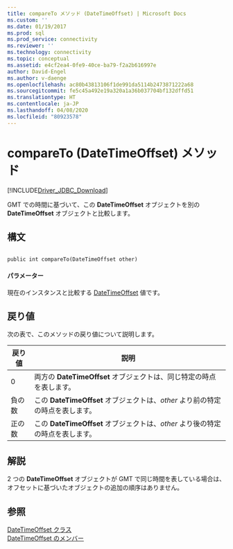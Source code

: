 ```yaml
---
title: compareTo メソッド (DateTimeOffset) | Microsoft Docs
ms.custom: ''
ms.date: 01/19/2017
ms.prod: sql
ms.prod_service: connectivity
ms.reviewer: ''
ms.technology: connectivity
ms.topic: conceptual
ms.assetid: e4cf2ea4-0fe9-40ce-ba79-f2a2b616997e
author: David-Engel
ms.author: v-daenge
ms.openlocfilehash: ac80b43813106f1de991da5114b2473871222a68
ms.sourcegitcommit: fe5c45a492e19a320a1a36b037704bf132dffd51
ms.translationtype: HT
ms.contentlocale: ja-JP
ms.lasthandoff: 04/08/2020
ms.locfileid: "80923578"
---
```

# <a name="compareto-method-datetimeoffset"></a>compareTo (DateTimeOffset) メソッド
[!INCLUDE[Driver_JDBC_Download](../../../includes/driver_jdbc_download.md)]

  GMT での時間に基づいて、この **DateTimeOffset** オブジェクトを別の **DateTimeOffset** オブジェクトと比較します。  
  
## <a name="syntax"></a>構文  
  
```  
  
public int compareTo(DateTimeOffset other)  
```  
  
#### <a name="parameters"></a>パラメーター  
 現在のインスタンスと比較する [DateTimeOffset](../../../connect/jdbc/reference/datetimeoffset-class.md) 値です。  
  
## <a name="return-value"></a>戻り値  
 次の表で、このメソッドの戻り値について説明します。  
  
|戻り値|説明|  
|------------------|-----------------|  
|0|両方の **DateTimeOffset** オブジェクトは、同じ特定の時点を表します。|  
|負の数|この **DateTimeOffset** オブジェクトは、*other* より前の特定の時点を表します。|  
|正の数|この **DateTimeOffset** オブジェクトは、*other* より後の特定の時点を表します。|  
  
## <a name="remarks"></a>解説  
 2 つの **DateTimeOffset** オブジェクトが GMT で同じ時間を表している場合は、オフセットに基づいたオブジェクトの追加の順序はありません。  
  
## <a name="see-also"></a>参照  
 [DateTimeOffset クラス](../../../connect/jdbc/reference/datetimeoffset-class.md)   
 [DateTimeOffset のメンバー](../../../connect/jdbc/reference/datetimeoffset-members.md)  
  
  
